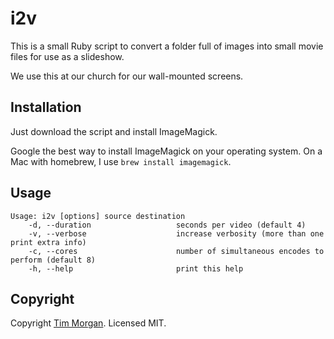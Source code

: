 # i2v

This is a small Ruby script to convert a folder full of images into small movie files for use as a slideshow.

We use this at our church for our wall-mounted screens.

## Installation

Just download the script and install ImageMagick.

Google the best way to install ImageMagick on your operating system. On a Mac with homebrew, I use `brew install imagemagick`.

## Usage

```
Usage: i2v [options] source destination
    -d, --duration                   seconds per video (default 4)
    -v, --verbose                    increase verbosity (more than one print extra info)
    -c, --cores                      number of simultaneous encodes to perform (default 8)
    -h, --help                       print this help
```

## Copyright

Copyright [Tim Morgan](https://timmorgan.org). Licensed MIT.
